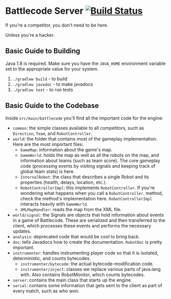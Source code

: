 Battlecode Server [![Build Status](https://circleci.com/gh/battlecode/battlecode-server.svg?style=shield&circle-token=1c4becec6066bcbddddee5b3cca9d5c4b8828069)](https://circleci.com/gh/battlecode/battlecode-server)
=================

If you're a competitor, you don't need to be here.

Unless you're a hacker.

Basic Guide to Building
-----------------------
Java 1.8 is required. Make sure you have the `JAVA_HOME` environment variable set to the appropriate value for your system.

1. `./gradlew build` - to build
2. `./gradlew javadoc` - to make javadocs
3. `./gradlew test` - to run tests

Basic Guide to the Codebase
---------------------------

Inside `src/main/battlecode` you'll find all the important code for the engine:
* `common`: the simple classes available to all competitors, such as `Direction`, `Team`, and `RobotController`.
* `world`: the folder that contains most of the gameplay implementation. Here are the most important files:
  * `GameMap`: information about the game's map.
  * `GameWorld`: holds the map as well as all the robots on the map, and information about teams (such as team score).
    The core gameplay code (processing events by visiting signals and keeping track of global team stats) is here.
  * `InternalRobot`: the class that describes a single Robot and its properties (health, delays, location, etc.).
  * `RobotControllerImpl`: this implements `RobotController`. If you're wondering what happens when you call a `RobotController`.
    method, check the method's implementation here. `RobotControllerImpl` interacts heavily with `GameWorld`.
  * `XMLMapHandler`: reads the map from the XML file.
* `world/signal`: the Signals are objects that hold information about events in a game of Battlecode.
These are serialized and then transferred to the client, which processes these events and performs the
necessary updates.
* `analysis`: deprecated code that would be cool to bring back.
* `doc`: tells Javadocs how to create the documentation. `RobotDoc` is pretty important.
* `instrumenter`: handles instrumenting player code so that it is isolated, deterministic, and counts bytecodes.
  * `instrumenter/bytecode`: the actual bytecode-modification code.
  * `instrumenter/inject`: classes we replace various parts of java.lang with. Also contains RobotMonitor, which counts bytecodes.
* `server`: contains the main class that starts up the engine.
* `serial`: contains some information that gets sent to the client as part of every match, such as who won.
